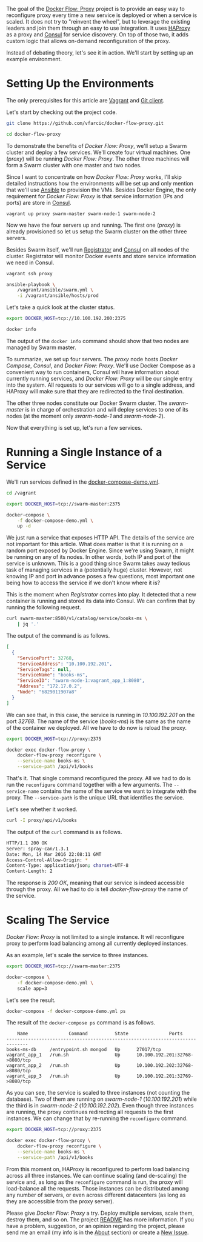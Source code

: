 The goal of the [Docker Flow: Proxy](https://github.com/vfarcic/docker-flow-proxy) project is to provide an easy way to reconfigure proxy every time a new service is deployed or when a service is scaled. It does not try to "reinvent the wheel", but to leverage the existing leaders and join them through an easy to use integration. It uses [HAProxy](http://www.haproxy.org/) as a proxy and [Consul](https://www.consul.io/) for service discovery. On top of those two, it adds custom logic that allows on-demand reconfiguration of the proxy.

Instead of debating theory, let's see it in action. We'll start by setting up an example environment.

Setting Up the Environments
===========================

The only prerequisites for this article are [Vagrant](https://www.vagrantup.com/) and [Git client](https://git-scm.com/).

Let's start by checking out the project code.

```bash
git clone https://github.com/vfarcic/docker-flow-proxy.git

cd docker-flow-proxy
```

To demonstrate the benefits of *Docker Flow: Proxy*, we'll setup a Swarm cluster and deploy a few services. We'll create four virtual machines. One (*proxy*) will be running *Docker Flow: Proxy*. The other three machines will form a Swarm cluster with one master and two nodes.

Since I want to concentrate on how *Docker Flow: Proxy* works, I'll skip detailed instructions how the environments will be set up and only mention that we'll use [Ansible](https://www.ansible.com/) to provision the VMs. Besides Docker Engine, the only requirement for *Docker Flow: Proxy* is that service information (IPs and ports) are store in [Consul](https://www.consul.io/).

```
vagrant up proxy swarm-master swarm-node-1 swarm-node-2
```

Now we have the four servers up and running. The first one (*proxy*) is already provisioned so let us setup the Swarm cluster on the other three servers.

Besides Swarm itself, we'll run [Registrator](https://github.com/gliderlabs/registrator) and [Consul](https://www.consul.io/) on all nodes of the cluster. Registrator will monitor Docker events and store service information we need in Consul.

```bash
vagrant ssh proxy

ansible-playbook \
    /vagrant/ansible/swarm.yml \
    -i /vagrant/ansible/hosts/prod
```

Let's take a quick look at the cluster status.

```bash
export DOCKER_HOST=tcp://10.100.192.200:2375

docker info
```

The output of the `docker info` command should show that two nodes are managed by Swarm master.

To summarize, we set up four servers. The *proxy* node hosts *Docker Compose*, *Consul*, and *Docker Flow: Proxy*. We'll use Docker Compose as a convenient way to run containers, Consul will have information about currently running services, and *Docker Flow: Proxy* will be our single entry into the system. All requests to our services will go to a single address, and HAProxy will make sure that they are redirected to the final destination.

The other three nodes constitute our Docker Swarm cluster. The *swarm-master* is in charge of orchestration and will deploy services to one of its nodes (at the moment only *swarm-node-1* and *swarm-node-2*).

Now that everything is set up, let's run a few services.

Running a Single Instance of a Service
======================================

We'll run services defined in the [docker-compose-demo.yml](https://github.com/vfarcic/docker-flow-proxy/blob/master/docker-compose-demo.yml).

```bash
cd /vagrant

export DOCKER_HOST=tcp://swarm-master:2375

docker-compose \
    -f docker-compose-demo.yml \
    up -d
```

We just run a service that exposes HTTP API. The details of the service are not important for this article. What does matter is that it is running on a random port exposed by Docker Engine. Since we're using Swarm, it might be running on any of its nodes. In other words, both IP and port of the service is unknown. This is a good thing since Swarm takes away tedious task of managing services in a (potentially huge) cluster. However, not knowing IP and port in advance poses a few questions, most important one being how to access the service if we don't know where it is?

This is the moment when *Registrator* comes into play. It detected that a new container is running and stored its data into Consul. We can confirm that by running the following request.

```bash
curl swarm-master:8500/v1/catalog/service/books-ms \
    | jq '.'
```

The output of the command is as follows.

```json
[
  {
    "ServicePort": 32768,
    "ServiceAddress": "10.100.192.201",
    "ServiceTags": null,
    "ServiceName": "books-ms",
    "ServiceID": "swarm-node-1:vagrant_app_1:8080",
    "Address": "172.17.0.2",
    "Node": "6829011907a8"
  }
]
```

We can see that, in this case, the service is running in *10.100.192.201* on the port *32768*. The name of the service (*books-ms*) is the same as the name of the container we deployed. All we have to do now is reload the proxy.

```bash
export DOCKER_HOST=tcp://proxy:2375

docker exec docker-flow-proxy \
    docker-flow-proxy reconfigure \
    --service-name books-ms \
    --service-path /api/v1/books
```

That's it. That single command reconfigured the proxy. All we had to do is run the `reconfigure` command together with a few arguments. The `--service-name` contains the name of the service we want to integrate with the proxy. The `--service-path` is the unique URL that identifies the service.

Let's see whether it worked.

```bash
curl -I proxy/api/v1/books
```

The output of the `curl` command is as follows.

```bash
HTTP/1.1 200 OK
Server: spray-can/1.3.1
Date: Mon, 14 Mar 2016 22:08:11 GMT
Access-Control-Allow-Origin: *
Content-Type: application/json; charset=UTF-8
Content-Length: 2
```

The response is *200 OK*, meaning that our service is indeed accessible through the proxy. All we had to do is tell *docker-flow-proxy* the name of the service.

Scaling The Service
===================

*Docker Flow: Proxy* is not limited to a single instance. It will reconfigure proxy to perform load balancing among all currently deployed instances.

As an example, let's scale the service to three instances.

```bash
export DOCKER_HOST=tcp://swarm-master:2375

docker-compose \
    -f docker-compose-demo.yml \
    scale app=3
```

Let's see the result.

```bash
docker-compose -f docker-compose-demo.yml ps
```

The result of the `docker-compose ps` command is as follows.

```
    Name               Command          State               Ports
------------------------------------------------------------------------------
books-ms-db     /entrypoint.sh mongod   Up      27017/tcp
vagrant_app_1   /run.sh                 Up      10.100.192.201:32768->8080/tcp
vagrant_app_2   /run.sh                 Up      10.100.192.202:32768->8080/tcp
vagrant_app_3   /run.sh                 Up      10.100.192.201:32769->8080/tcp
```

As you can see, the service is scaled to three instances (not counting the database). Two of them are running on *swarm-node-1* (*10.100.192.201*) while the third is in *swarm-node-2* (*10.100.192.202*). Even though three instances are running, the proxy continues redirecting all requests to the first instances. We can change that by re-running the `reconfigure` command.

```bash
export DOCKER_HOST=tcp://proxy:2375

docker exec docker-flow-proxy \
    docker-flow-proxy reconfigure \
    --service-name books-ms \
    --service-path /api/v1/books
```

From this moment on, HAProxy is reconfigured to perform load balancing across all three instances. We can continue scaling (and de-scaling) the service and, as long as the `reconfigure` command is run, the proxy will load-balance all the requests. Those instances can be distributed among any number of servers, or even across different datacenters (as long as they are accessible from the proxy server).

Please give *Docker Flow: Proxy* a try. Deploy multiple services, scale them, destroy them, and so on. The project [README](https://github.com/vfarcic/docker-flow-proxy) has more information. If you have a problem, suggestion, or an opinion regarding the project, please send me an email (my info is in the [About](http://technologyconversations.com/about/) section) or create a [New Issue](https://github.com/vfarcic/docker-flow-proxy/issues).
